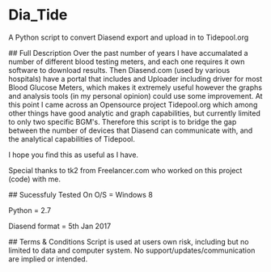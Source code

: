 # Dia_Tide
A Python script to convert Diasend export and upload in to Tidepool.org
 <p>
## Full Description
Over the past number of years I have accumalated a number of different blood testing meters, and each one requires it own software to download results. Then Diasend.com (used by various hospitals) have a portal that includes and Uploader including driver for most Blood Glucose Meters, which makes it extremely useful however the graphs and analysis tools (in my personal opinion) could use some improvement. At this point I came across an Opensource project Tidepool.org which among other things have good analytic and graph capabilities, but currently limited to only two specific BGM's. Therefore this script is to bridge the gap between the number of devices that Diasend can communicate with, and the analytical capabilities of Tidepool.
 <p>
 I hope you find this as useful as I have.
 <p>
 Special thanks to tk2 from Freelancer.com who worked on this project (code) with me.
 <p>
## Sucessfuly Tested On
O/S = Windows 8 <p>
Python = 2.7 <p>
Diasend format = 5th Jan 2017 <p>
 <p>
## Terms & Conditions
Script is used at users own risk, including but no limited to data and computer system. No support/updates/communication are implied or intended.
